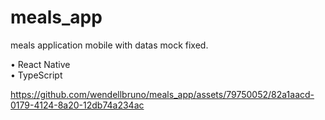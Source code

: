 # meals_app
meals application mobile with datas mock fixed. <br />

• React Native <br />
• TypeScript <br />




https://github.com/wendellbruno/meals_app/assets/79750052/82a1aacd-0179-4124-8a20-12db74a234ac

